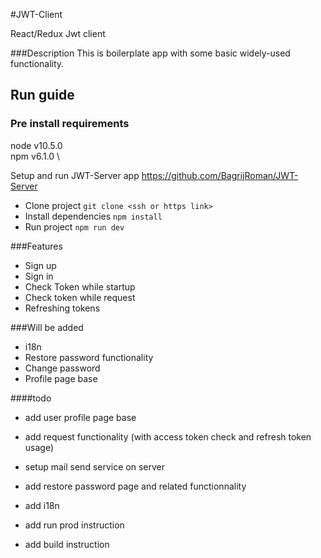 #JWT-Client

React/Redux Jwt client

###Description
This is boilerplate app with some basic widely-used functionality.

## Run guide
### Pre install requirements
node v10.5.0 \
npm  v6.1.0  \

Setup and run JWT-Server app https://github.com/BagrijRoman/JWT-Server

* Clone project
```git clone <ssh or https link>```
* Install dependencies
```npm install```
* Run project
```npm run dev```

###Features
- Sign up
- Sign in
- Check Token while startup
- Check token while request
- Refreshing tokens

###Will be added
- i18n
- Restore password functionality
- Change password
- Profile page base



####todo

- add user profile page base

- add request functionality (with access token check and refresh token usage)

- setup mail send service on server

- add restore password page and related functionnality

- add i18n

- add run prod instruction
- add build instruction
